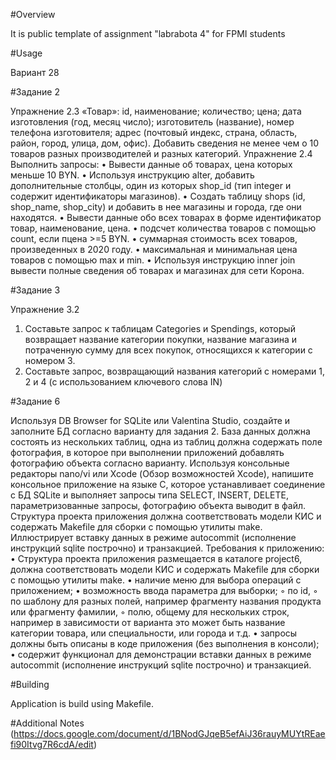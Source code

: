 #Overview

It is public template of assignment "labrabota 4" for FPMI students

#Usage

Вариант 28 

#Задание 2

Упражнение 2.3
«Товар»: id, наименование; количество; цена; дата изготовления (год, месяц число); изготовитель (название), номер телефона изготовителя; адрес (почтовый индекс, страна, область, район, город, улица, дом, офис).
Добавить сведения не менее чем о 10 товаров разных производителей и разных категорий.
Упражнение 2.4
Выполнить запросы:
• Вывести данные об товарах, цена которых меньше 10 BYN.
• Используя инструкцию alter, добавить дополнительные столбцы, один из
которых shop_id (тип integer и содержит идентификаторы магазинов).
• Создать таблицу shops (id, shop_name, shop_city) и добавить в нее магазины и
города, где они находятся.
• Вывести данные обо всех товарах в форме идентификатор товар,
наименование, цена.
• подсчет количества товаров с помощью count, если пцена >=5 BYN.
• суммарная стоимость всех товаров, произведенных в 2020 году.
• максимальная и минимальная цена товаров с помощью max и min.
• Используя инструкцию inner join вывести полные сведения об товарах и
магазинах для сети Корона.

#Задание 3

Упражнение 3.2
1. Составьте запрос к таблицам Categories и Spendings, который возвращает название категории покупки, название магазина и потраченную сумму для всех покупок, относящихся к категории с номером 3.
2. Составьте запрос, возвращающий названия категорий с номерами 1, 2 и 4 (с использованием ключевого слова IN)

#Задание 6

Используя DB Browser for SQLite или Valentina Studio, создайте и заполните БД согласно варианту для задания 2. База данных должна состоять из нескольких таблиц, одна из таблиц должна содержать поле фотография, в которое при выполнении приложений добавлять фотографию объекта согласно варианту. Используя консольные редакторы nano/vi или Xcode (Обзор возможностей Xcode), напишите консольное приложение на языке C, которое устанавливает соединение с БД SQLite и выполняет запросы типа SELECT, INSERT, DELETE, параметризованные запросы, фотографию объекта выводит в файл. Структура проекта приложения должна соответствовать модели КИС и содержать Makefile для сборки с помощью утилиты make. Иллюстрирует вставку данных в режиме autocommit (исполнение инструкций sqlite построчно) и транзакцией. Требования к приложению: • Структура проекта приложения размещается в каталоге project6, должна соответствовать модели КИС и содержать Makefile для сборки с помощью утилиты make. • наличие меню для выбора операций с приложением; • возможность ввода параметра для выборки; ◦ по id, ◦ по шаблону для разных полей, например фрагменту названия продукта или фрагменту фамилии, ◦ полю, общему для нескольких строк, например в зависимости от варианта это может быть название категории товара, или специальности, или города и т.д. • запросы должны быть описаны в коде приложения (без выполнения в консоли); • содержит функционал для демонстрации вставки данных в режиме autocommit (исполнение инструкций sqlite построчно) и транзакцией.

#Building

Application is build using Makefile.

#Additional Notes
(https://docs.google.com/document/d/1BNodGJqeB5efAiJ36rauyMUYtREaefi90Itvg7R6cdA/edit)
